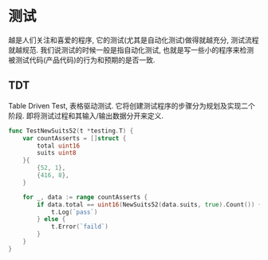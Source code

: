 # 测试

越是人们关注和喜爱的程序, 它的测试(尤其是自动化测试)做得就越充分, 测试流程就越规范.
我们说测试的时候一般是指自动化测试, 也就是写一些小的程序来检测被测试代码(产品代码)的行为和预期的是否一致.

## TDT
Table Driven Test, 表格驱动测试.
它将创建测试程序的步骤分为规划及实现二个阶段. 即将测试过程和其输入/输出数据分开来定义.

```go
func TestNewSuits52(t *testing.T) {
	var countAsserts = []struct {
		total uint16
		suits uint8
	}{
		{52, 1},
		{416, 8},
	}

	for _, data := range countAsserts {
		if data.total == uint16(NewSuits52(data.suits, true).Count()) {
			t.Log(`pass`)
		} else {
			t.Error(`faild`)
		}
	}
}

```
